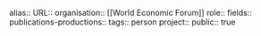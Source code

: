 alias::
URL::
organisation:: [[World Economic Forum]] 
role::
fields::
publications-productions:: 
tags:: person
project::
public:: true
